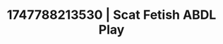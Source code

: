 ---
categories:
- Simple sex
- Romantasy erotica
- Sensual touch
- Non-binary beauty
- Closeness kink
image: /assets/images/1747788213530.jpg
layout: post
seo:
  description: Featured content with sensual Scat Fetish, ABDL Play. HD images available.
  keywords: Scat Fetish, ABDL Play
  og_image: /assets/images/1747788213530.jpg
  schema_type: VisualArtwork
tags:
- ABDL Play
- '#1747788213530'
- Scat Fetish
title: 1747788213530 | Scat Fetish ABDL Play
---
